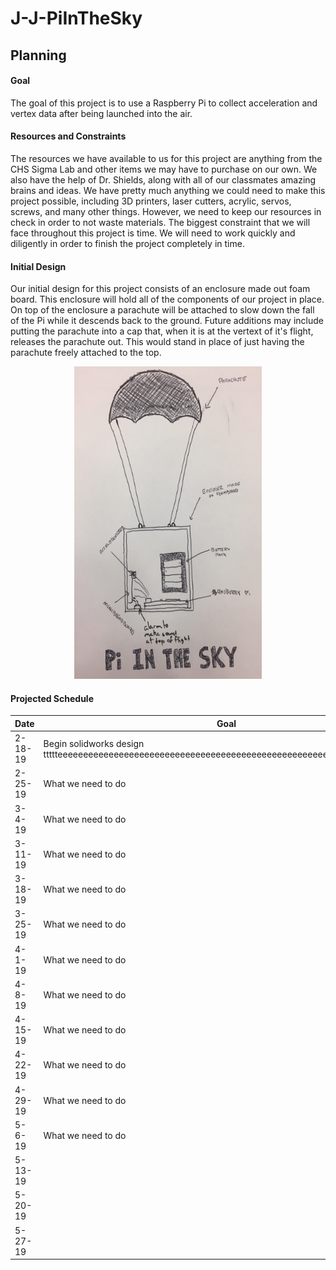 # J-J-PiInTheSky

## Planning

#### Goal
The goal of this project is to use a Raspberry Pi to collect acceleration and vertex data after being launched into the air. 

#### Resources and Constraints
The resources we have available to us for this project are anything from the CHS Sigma Lab and other items we may have to purchase on our own. We also have the help of Dr. Shields, along with all of our classmates amazing brains and ideas. We have pretty much anything we could need to make this project possible, including 3D printers, laser cutters, acrylic, servos, screws, and many other things. However, we need to keep our resources in check in order to not waste materials. The biggest constraint that we will face throughout this project is time. We will need to work quickly and diligently in order to finish the project completely in time. 

#### Initial Design
Our initial design for this project consists of an enclosure made out foam board. This enclosure will hold all of the components of our project in place. On top of the enclosure a parachute will be attached to slow down the fall of the Pi while it descends back to the ground. Future additions may include putting the parachute into a cap that, when it is at the vertext of it's flight, releases the parachute out. This would stand in place of just having the parachute freely attached to the top. 

<p align="center">
  <img width="300" height="500" src="https://github.com/jasacrum/J-J-PiInTheSky/blob/master/IMG_4080.JPG">
</p>

#### Projected Schedule

| Date | Goal |
| --- | --- |
| 2-18-19 | Begin solidworks design ttttteeeeeeeeeeeeeeeeeeeeeeeeeeeeeeeeeeeeeeeeeeeeeeeeeeeeeeeeeeeeeeeeeeeee| |
| 2-25-19 | What we need to do |
| 3-4-19  | What we need to do |
| 3-11-19 | What we need to do |
| 3-18-19 | What we need to do |
| 3-25-19 | What we need to do |
| 4-1-19  | What we need to do |
| 4-8-19  | What we need to do |
| 4-15-19 | What we need to do |
| 4-22-19 | What we need to do |
| 4-29-19 | What we need to do |
| 5-6-19  | What we need to do |
| 5-13-19 |
| 5-20-19 |
| 5-27-19 |
